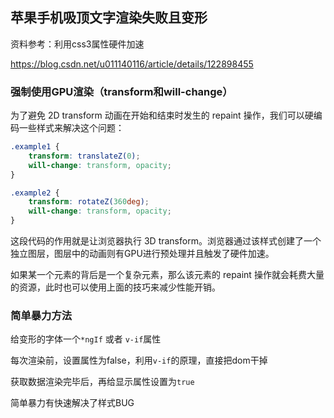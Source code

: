## 苹果手机吸顶文字渲染失败且变形

资料参考：利用css3属性硬件加速

https://blog.csdn.net/u011140116/article/details/122898455

### 强制使用GPU渲染（transform和will-change）

为了避免 2D transform 动画在开始和结束时发生的 repaint 操作，我们可以硬编码一些样式来解决这个问题：

```css
.example1 {
    transform: translateZ(0);
    will-change: transform, opacity;
}

.example2 {
  	transform: rotateZ(360deg);
    will-change: transform, opacity;
}
```


这段代码的作用就是让浏览器执行 3D transform。浏览器通过该样式创建了一个独立图层，图层中的动画则有GPU进行预处理并且触发了硬件加速。

如果某一个元素的背后是一个复杂元素，那么该元素的 repaint 操作就会耗费大量的资源，此时也可以使用上面的技巧来减少性能开销。

### 简单暴力方法
给变形的字体一个`*ngIf` 或者 `v-if`属性

每次渲染前，设置属性为false，利用`v-if`的原理，直接把dom干掉

获取数据渲染完毕后，再给显示属性设置为`true`

简单暴力有快速解决了样式BUG
<Valine></Valine>